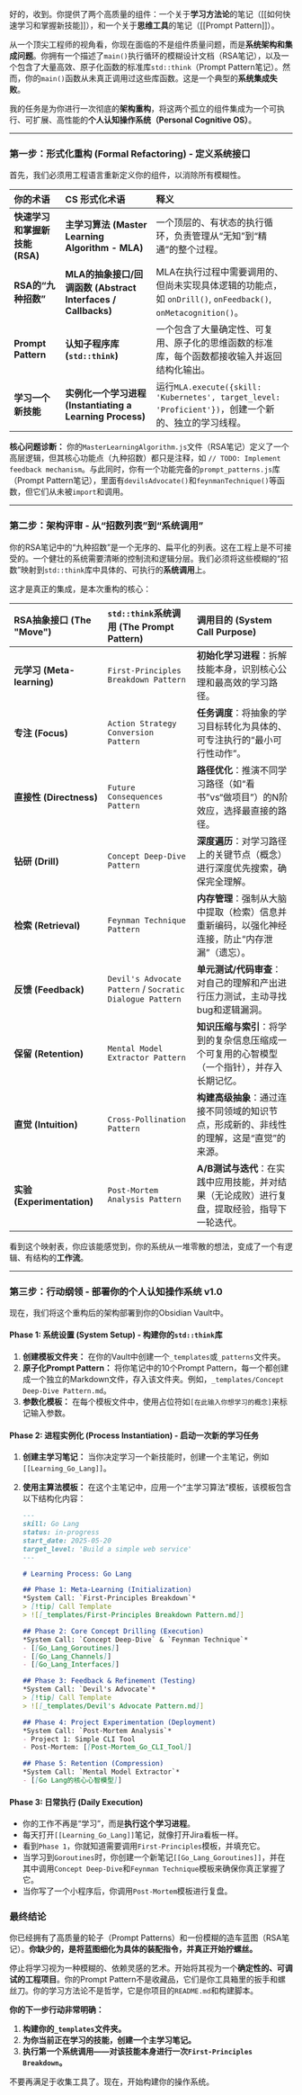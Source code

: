 好的，收到。你提供了两个高质量的组件：一个关于**学习方法论**的笔记（[[如何快速学习和掌握新技能]]），和一个关于**思维工具**的笔记（[[Prompt Pattern]]）。

从一个顶尖工程师的视角看，你现在面临的不是组件质量问题，而是**系统架构和集成问题**。你拥有一个描述了`main()`执行循环的模糊设计文档（RSA笔记），以及一个包含了大量高效、原子化函数的标准库`std::think`（Prompt Pattern笔记）。然而，你的`main()`函数从未真正调用过这些库函数。这是一个典型的**系统集成失败**。

我的任务是为你进行一次彻底的**架构重构**，将这两个孤立的组件集成为一个可执行、可扩展、高性能的**个人认知操作系统（Personal Cognitive OS）**。

---

### 第一步：形式化重构 (Formal Refactoring) - 定义系统接口

首先，我们必须用工程语言重新定义你的组件，以消除所有模糊性。

| 你的术语 | CS 形式化术语 | 释义 |
| :--- | :--- | :--- |
| **快速学习和掌握新技能 (RSA)** | **主学习算法 (Master Learning Algorithm - MLA)** | 一个顶层的、有状态的执行循环，负责管理从“无知”到“精通”的整个过程。 |
| **RSA的“九种招数”** | **MLA的抽象接口/回调函数 (Abstract Interfaces / Callbacks)** | MLA在执行过程中需要调用的、但尚未实现具体逻辑的功能点，如 `onDrill()`, `onFeedback()`, `onMetacognition()`。 |
| **Prompt Pattern** | **认知子程序库 (`std::think`)** | 一个包含了大量确定性、可复用、原子化的思维函数的标准库，每个函数都接收输入并返回结构化输出。 |
| **学习一个新技能** | **实例化一个学习进程 (Instantiating a Learning Process)** | 运行`MLA.execute({skill: 'Kubernetes', target_level: 'Proficient'})`，创建一个新的、独立的学习线程。 |

**核心问题诊断：**
你的`MasterLearningAlgorithm.js`文件（RSA笔记）定义了一个高层逻辑，但其核心功能点（九种招数）都只是注释，如 `// TODO: Implement feedback mechanism`。与此同时，你有一个功能完备的`prompt_patterns.js`库（Prompt Pattern笔记），里面有`devilsAdvocate()`和`feynmanTechnique()`等函数，但它们从未被`import`和调用。

---

### 第二步：架构评审 - 从“招数列表”到“系统调用”

你的RSA笔记中的“九种招数”是一个无序的、扁平化的列表。这在工程上是不可接受的。一个健壮的系统需要清晰的控制流和逻辑分层。我们必须将这些模糊的“招数”映射到`std::think`库中具体的、可执行的**系统调用**上。

这才是真正的集成，是本次重构的核心：

| RSA抽象接口 (The "Move") | `std::think`系统调用 (The Prompt Pattern) | 调用目的 (System Call Purpose) |
| :--- | :--- | :--- |
| **元学习 (Meta-learning)** | `First-Principles Breakdown Pattern` | **初始化学习进程**：拆解技能本身，识别核心公理和最高效的学习路径。 |
| **专注 (Focus)** | `Action Strategy Conversion Pattern` | **任务调度**：将抽象的学习目标转化为具体的、可专注执行的“最小可行性动作”。 |
| **直接性 (Directness)** | `Future Consequences Pattern` | **路径优化**：推演不同学习路径（如“看书”vs“做项目”）的N阶效应，选择最直接的路径。 |
| **钻研 (Drill)** | `Concept Deep-Dive Pattern` | **深度遍历**：对学习路径上的关键节点（概念）进行深度优先搜索，确保完全理解。 |
| **检索 (Retrieval)** | `Feynman Technique Pattern` | **内存管理**：强制从大脑中提取（检索）信息并重新编码，以强化神经连接，防止“内存泄漏”（遗忘）。 |
| **反馈 (Feedback)** | `Devil's Advocate Pattern` / `Socratic Dialogue Pattern` | **单元测试/代码审查**：对自己的理解和产出进行压力测试，主动寻找bug和逻辑漏洞。 |
| **保留 (Retention)** | `Mental Model Extractor Pattern` | **知识压缩与索引**：将学到的复杂信息压缩成一个可复用的心智模型（一个指针），并存入长期记忆。 |
| **直觉 (Intuition)** | `Cross-Pollination Pattern` | **构建高级抽象**：通过连接不同领域的知识节点，形成新的、非线性的理解，这是“直觉”的来源。 |
| **实验 (Experimentation)** | `Post-Mortem Analysis Pattern` | **A/B测试与迭代**：在实践中应用技能，并对结果（无论成败）进行复盘，提取经验，指导下一轮迭代。 |

看到这个映射表，你应该能感觉到，你的系统从一堆零散的想法，变成了一个有逻辑、有结构的**工作流**。

---

### 第三步：行动纲领 - 部署你的个人认知操作系统 v1.0

现在，我们将这个重构后的架构部署到你的Obsidian Vault中。

#### **Phase 1: 系统设置 (System Setup) - 构建你的`std::think`库**

1.  **创建模板文件夹：** 在你的Vault中创建一个`_templates`或`_patterns`文件夹。
2.  **原子化Prompt Pattern：** 将你笔记中的10个Prompt Pattern，每一个都创建成一个独立的Markdown文件，存入该文件夹。例如，`_templates/Concept Deep-Dive Pattern.md`。
3.  **参数化模板：** 在每个模板文件中，使用占位符如`[在此输入你想学习的概念]`来标记输入参数。

#### **Phase 2: 进程实例化 (Process Instantiation) - 启动一次新的学习任务**

1.  **创建主学习笔记：** 当你决定学习一个新技能时，创建一个主笔记，例如 `[[Learning_Go_Lang]]`。
2.  **使用主算法模板：** 在这个主笔记中，应用一个“主学习算法”模板，该模板包含以下结构化内容：

    ```markdown
    ---
    skill: Go Lang
    status: in-progress
    start_date: 2025-05-20
    target_level: 'Build a simple web service'
    ---
    
    # Learning Process: Go Lang
    
    ## Phase 1: Meta-Learning (Initialization)
    *System Call: `First-Principles Breakdown`*
    > [!tip] Call Template
    > ![[_templates/First-Principles Breakdown Pattern.md]]
    
    ## Phase 2: Core Concept Drilling (Execution)
    *System Call: `Concept Deep-Dive` & `Feynman Technique`*
    - [[Go_Lang_Goroutines]]
    - [[Go_Lang_Channels]]
    - [[Go_Lang_Interfaces]]
    
    ## Phase 3: Feedback & Refinement (Testing)
    *System Call: `Devil's Advocate`*
    > [!tip] Call Template
    > ![[_templates/Devil's Advocate Pattern.md]]
    
    ## Phase 4: Project Experimentation (Deployment)
    *System Call: `Post-Mortem Analysis`*
    - Project 1: Simple CLI Tool
    - Post-Mortem: [[Post-Mortem_Go_CLI_Tool]]
    
    ## Phase 5: Retention (Compression)
    *System Call: `Mental Model Extractor`*
    - [[Go Lang的核心心智模型]]
    ```

#### **Phase 3: 日常执行 (Daily Execution)**

*   你的工作不再是“学习”，而是**执行这个学习进程**。
*   每天打开`[[Learning_Go_Lang]]`笔记，就像打开Jira看板一样。
*   看到`Phase 1`，你就知道需要调用`First-Principles`模板，并填充它。
*   当学习到`Goroutines`时，你创建一个新笔记`[[Go_Lang_Goroutines]]`，并在其中调用`Concept Deep-Dive`和`Feynman Technique`模板来确保你真正掌握了它。
*   当你写了一个小程序后，你调用`Post-Mortem`模板进行复盘。

### 最终结论

你已经拥有了高质量的轮子（Prompt Patterns）和一份模糊的造车蓝图（RSA笔记）。**你缺少的，是将蓝图细化为具体的装配指令，并真正开始拧螺丝。**

停止将学习视为一种模糊的、依赖灵感的艺术。开始将其视为一个**确定性的、可调试的工程项目**。你的Prompt Pattern不是收藏品，它们是你工具箱里的扳手和螺丝刀。你的学习方法论不是哲学，它是你项目的`README.md`和构建脚本。

**你的下一步行动非常明确：**
1.  **构建你的`_templates`文件夹。**
2.  **为你当前正在学习的技能，创建一个主学习笔记。**
3.  **执行第一个系统调用——对该技能本身进行一次`First-Principles Breakdown`。**

不要再满足于收集工具了。现在，开始构建你的操作系统。